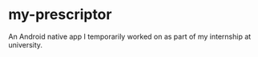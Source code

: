 # my-prescriptor
An Android native app I temporarily worked on as part of my internship at university.
